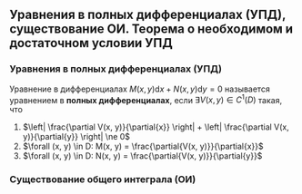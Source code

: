 ## Уравнения в полных дифференциалах (УПД), существование ОИ. Теорема о необходимом и достаточном условии УПД

### Уравнения в полных дифференциалах (УПД)

Уравнение в дифференциалах $M(x, y)\mathrm{d}x + N(x, y)\mathrm{d}y = 0$ называется уравнением в **полных дифференциалах**, если $\exists V(x, y) \in C^1(D)$ такая, что

1. $\left| \frac{\partial V(x, y)}{\partial{x}} \right| + \left| \frac{\partial V(x, y)}{\partial{y}} \right| \ne 0$
2. $\forall (x, y) \in D: M(x, y) = \frac{\partial{V(x, y)}}{\partial{x}}$
3. $\forall (x, y) \in D: N(x, y) = \frac{\partial{V(x, y)}}{\partial{y}}$

### Существование общего интеграла (ОИ)

